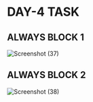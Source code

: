 # DAY-4 TASK

## ALWAYS BLOCK 1
![Screenshot (37)](https://github.com/user-attachments/assets/ce1acbfb-6ebc-43ca-b484-4088386686a8)

## ALWAYS BLOCK 2
![Screenshot (38)](https://github.com/user-attachments/assets/1acdef3d-d85d-https://github.com/Alagar08/RTL_CODING_101/edit/main/day4.md4623-b5cb-2e3e92cdb877)

